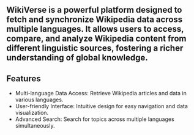 ## WikiVerse is a powerful platform designed to fetch and synchronize Wikipedia data across multiple languages. It allows users to access, compare, and analyze Wikipedia content from different linguistic sources, fostering a richer understanding of global knowledge.

## Features
- Multi-language Data Access: Retrieve Wikipedia articles and data in various languages.
- User-friendly Interface: Intuitive design for easy navigation and data visualization.
- Advanced Search: Search for topics across multiple languages simultaneously.
